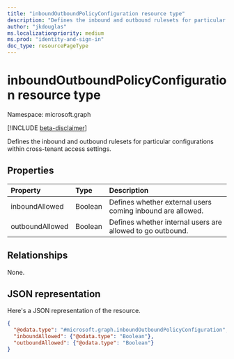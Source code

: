 ```yaml
---
title: "inboundOutboundPolicyConfiguration resource type"
description: "Defines the inbound and outbound rulesets for particular configurations within cross-tenant access settings."
author: "jkdouglas"
ms.localizationpriority: medium
ms.prod: "identity-and-sign-in"
doc_type: resourcePageType
---
```


# inboundOutboundPolicyConfiguration resource type

Namespace: microsoft.graph

[!INCLUDE [beta-disclaimer](../../includes/beta-disclaimer.md)]

Defines the inbound and outbound rulesets for particular configurations within cross-tenant access settings.

## Properties

|Property|Type|Description|
|:---|:---|:---|
| inboundAllowed | Boolean | Defines whether external users coming inbound are allowed. |
| outboundAllowed | Boolean | Defines whether internal users are allowed to go outbound. |

## Relationships

None.

## JSON representation

Here's a JSON representation of the resource.
<!-- {
  "blockType": "resource",
  "@odata.type": "microsoft.graph.inboundOutboundPolicyConfiguration"
}
-->

``` json
{
  "@odata.type": "#microsoft.graph.inboundOutboundPolicyConfiguration",
  "inboundAllowed": {"@odata.type": "Boolean"},
  "outboundAllowed": {"@odata.type": "Boolean"}
}
```
